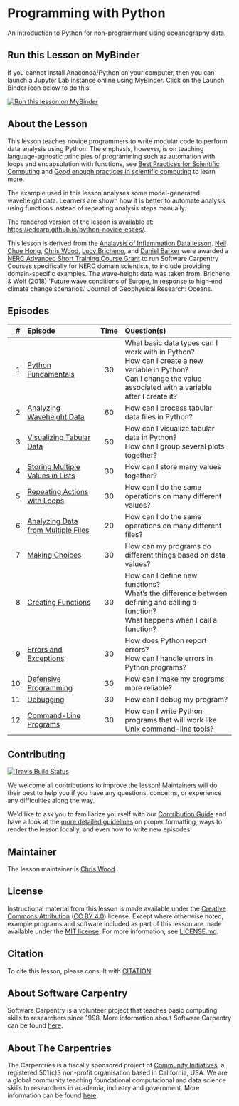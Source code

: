 # Programming with Python

An introduction to Python for non-programmers using oceanography data.

## Run this Lesson on MyBinder

If you cannot install Anaconda/Python on your computer, then you can launch a Jupyter Lab instance online using MyBinder. Click on the Launch Binder icon below to do this.

[![Run this lesson on MyBinder](https://mybinder.org/badge_logo.svg)](https://mybinder.org/v2/gh/NOC-OI/python-novice-esces/binder)

## About the Lesson

This lesson teaches novice programmers to write modular code to perform data analysis
using Python. The emphasis, however, is on teaching language-agnostic principles of
programming such as automation with loops and encapsulation with functions,
see [Best Practices for Scientific Computing][best-practices] and
[Good enough practices in scientific computing][good-practices] to learn more.

The example used in this lesson analyses some model-generated waveheight data. Learners are shown
how it is better to automate analysis using functions instead of repeating analysis
steps manually.

The rendered version of the lesson is available at:
<https://edcarp.github.io/python-novice-esces/>.

This lesson is derived from the [Analaysis of Inflammation Data lesson](inflammation_lesson). [Neil Chue Hong](npch), [Chris Wood](chris_wood), [Lucy Bricheno](lucy_b), and [Daniel Barker](daniel_b) were awarded a [NERC Advanced Short Training Course Grant](nerc_grant) to run Software Carpentry Courses specifically for
NERC domain scientists, to include providing domain-specific examples. The wave-height data was taken from. Bricheno & Wolf (2018) 'Future wave conditions of Europe, in response to high‐end climate change scenarios.' Journal of Geophysical Research: Oceans.


## Episodes

| # |  Episode | Time | Question(s) |
|--:|:---------|:----:|:------------|
| 1 | [Python Fundamentals][episode01] | 30 | What basic data types can I work with in Python?<br>How can I create a new variable in Python?<br>Can I change the value associated with a variable after I create it? |
| 2 | [Analyzing Waveheight Data][episode02] | 60 | How can I process tabular data files in Python? |
| 3 | [Visualizing Tabular Data][episode03] | 50 | How can I visualize tabular data in Python?<br>How can I group several plots together? |
| 4 | [Storing Multiple Values in Lists][episode04] | 30 | How can I store many values together? |
| 5 | [Repeating Actions with Loops][episode05] | 30 | How can I do the same operations on many different values? |
| 6 | [Analyzing Data from Multiple Files][episode06] | 20 | How can I do the same operations on many different files? |
| 7 | [Making Choices][episode07] | 30 | How can my programs do different things based on data values? |
| 8 | [Creating Functions][episode08] | 30 | How can I define new functions?<br>What’s the difference between defining and calling a function?<br>What happens when I call a function? |
| 9 | [Errors and Exceptions][episode09] | 30 | How does Python report errors?<br>How can I handle errors in Python programs? |
|10 | [Defensive Programming][episode10] | 30 | How can I make my programs more reliable? |
|11 | [Debugging][episode11] | 30 | How can I debug my program? |
|12 | [Command-Line Programs][episode12] | 30 | How can I write Python programs that will work like Unix command-line tools? |


## Contributing
[![Travis Build Status][travis_svg]][travis_url]

We welcome all contributions to improve the lesson!
Maintainers will do their best to help you if you have any questions, concerns,
or experience any difficulties along the way.

We'd like to ask you to familiarize yourself with our [Contribution Guide](CONTRIBUTING.md)
and have a look at the [more detailed guidelines][lesson-example] on proper formatting,
ways to render the lesson locally, and even how to write new episodes!

## Maintainer

The lesson maintainer is [Chris Wood][chris_wood].

## License
Instructional material from this lesson is made available under the
[Creative Commons Attribution][cc-by-human] ([CC BY 4.0][cc-by-legal]) license. Except where
otherwise noted, example programs and software included as part of this lesson are made available
under the [MIT license][mit-license]. For more information, see [LICENSE.md](LICENSE.md).

## Citation
To cite this lesson, please consult with [CITATION](CITATION).

## About Software Carpentry

Software Carpentry is a volunteer project that teaches basic computing skills to researchers since
1998. More information about Software Carpentry can be found [here][swc-about].

## About The Carpentries

The Carpentries is a fiscally sponsored project of [Community Initiatives][community-initiatives],
a registered 501(c)3 non-profit organisation based in California, USA. We are a global community
teaching foundational computational and data science skills to researchers in academia,
industry and government. More information can be found [here][cp-about].

[lesson-example]: https://carpentries.github.io/lesson-example
[chris_wood]: https://github.com/wood-chris
[npch]: https://github.com/npch
[lucy_b]: https://github.com/bricheno
[daniel_b]: https://github.com/phylolvb
[nerc_grant]: http://gotw.nerc.ac.uk/list_full.asp?pcode=NE%2FX009211%2F1
[lauren_ko]: https://github.com/ldko
[maxim_belkin]: https://github.com/maxim-belkin
[mike_trizna]: https://github.com/MikeTrizna
[trevor_bekolay]: http://software-carpentry.org/team/#bekolay_trevor
[valentina_staneva]: http://software-carpentry.org/team/#staneva_valentina
[greg_wilson]: https://github.com/gvwilson
[swc_history]: https://software-carpentry.org/scf/history/
[best-practices]: http://journals.plos.org/plosbiology/article?id=10.1371/journal.pbio.1001745
[good-practices]: http://journals.plos.org/ploscompbiol/article?id=10.1371/journal.pcbi.1005510
[R]: https://github.com/swcarpentry/r-novice-inflammation
[MATLAB]: https://github.com/swcarpentry/matlab-novice-inflammation
[shields_release]: https://img.shields.io/github/release/swcarpentry/python-novice-inflammation.svg
[swc_py_releases]: https://github.com/swcarpentry/python-novice-inflammation/releases
[create_slack_svg]: https://img.shields.io/badge/Create_Slack_Account-The_Carpentries-071159.svg
[slack_heroku_invite]: https://swc-slack-invite.herokuapp.com
[slack_channel_status]: https://img.shields.io/badge/Slack_Channel-swc--py--inflammation-E01563.svg
[slack_channel_url]: https://swcarpentry.slack.com/messages/C9Y0L6MF0
[travis_svg]: https://travis-ci.org/swcarpentry/python-novice-inflammation.svg?branch=gh-pages
[travis_url]: https://travis-ci.org/swcarpentry/python-novice-inflammation
[episode01]: https://edcarp.github.io/python-novice-esces/01-intro/index.html
[episode02]: https://edcarp.github.io/python-novice-esces/02-numpy/index.html
[episode03]: https://edcarp.github.io/python-novice-esces/03-matplotlib/index.html
[episode04]: https://edcarp.github.io/python-novice-esces/04-lists/index.html
[episode05]: https://edcarp.github.io/python-novice-esces/05-loop/index.html
[episode06]: https://edcarp.github.io/python-novice-esces/06-files/index.html
[episode07]: https://edcarp.github.io/python-novice-esces/07-cond/index.html
[episode08]: https://edcarp.github.io/python-novice-esces/08-func/index.html
[episode09]: https://edcarp.github.io/python-novice-esces/09-errors/index.html
[episode10]: https://edcarp.github.io/python-novice-esces/10-defensive/index.html
[episode11]: https://edcarp.github.io/python-novice-esces/11-debugging/index.html
[episode12]: https://edcarp.github.io/python-novice-esces/12-cmdline/index.html
[community-initiatives]: https://communityin.org
[cp-about]: https://carpentries.org/about
[swc-about]: https://software-carpentry.org/about/
[mit-license]: https://opensource.org/licenses/mit-license.html
[cc-by-human]: https://creativecommons.org/licenses/by/4.0/
[cc-by-legal]: https://creativecommons.org/licenses/by/4.0/legalcode
[inflammation_lesson]: https://github.com/swcarpentry/python-novice-inflammation
